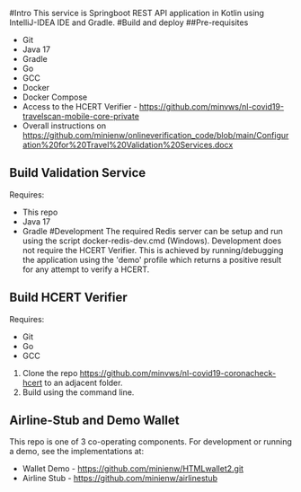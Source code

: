 #Intro
This service is Springboot REST API application in Kotlin using IntelliJ-IDEA IDE and Gradle.
#Build and deploy
##Pre-requisites
* Git
* Java 17
* Gradle
* Go
* GCC
* Docker
* Docker Compose
* Access to the HCERT Verifier - https://github.com/minvws/nl-covid19-travelscan-mobile-core-private
* Overall instructions on https://github.com/minienw/onlineverification_code/blob/main/Configuration%20for%20Travel%20Validation%20Services.docx
## Build Validation Service
Requires:
* This repo
* Java 17
* Gradle
#Development
The required Redis server can be setup and run using the script docker-redis-dev.cmd (Windows).
Development does not require the HCERT Verifier. This is achieved by running/debugging the application using the 'demo' profile which returns a positive result for any attempt to verify a HCERT.
## Build HCERT Verifier
Requires:
* Git
* Go
* GCC
1. Clone the repo https://github.com/minvws/nl-covid19-coronacheck-hcert to an adjacent folder.
2. Build using the command line.
## Airline-Stub and Demo Wallet
This repo is one of 3 co-operating components. For development or running a demo, see the implementations at:
* Wallet Demo - https://github.com/minienw/HTMLwallet2.git
* Airline Stub - https://github.com/minienw/airlinestub


